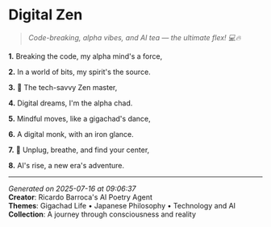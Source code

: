 # Digital Zen

> *Code-breaking, alpha vibes, and AI tea — the ultimate flex! 💻🔥*

**1.** Breaking the code, my alpha mind's a force,


**2.** In a world of bits, my spirit's the source.


**3.** 🤖 The tech-savvy Zen master,


**4.** Digital dreams, I'm the alpha chad.


**5.** Mindful moves, like a gigachad's dance,


**6.** A digital monk, with an iron glance.


**7.** 🎴 Unplug, breathe, and find your center,


**8.** AI's rise, a new era's adventure.



---

*Generated on 2025-07-16 at 09:06:37*  
**Creator**: Ricardo Barroca's AI Poetry Agent  
**Themes**: Gigachad Life • Japanese Philosophy • Technology and AI  
**Collection**: A journey through consciousness and reality
